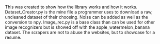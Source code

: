 This was created to show how the library works and how it works.
Dataset_Creator.py is the mine file a programmer uses to download
a raw, uncleaned dataset of their choosing. Noise can be added as well
as the conversion to npy. Image_rec.py is a base class than can be used 
for other image recognizers but is showed off with the apple_watermelon_banana
dataset. The scrapers are not to abuse the websites, but to showcase for a resume.
